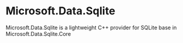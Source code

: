 # Microsoft.Data.Sqlite
Microsoft.Data.Sqlite is a lightweight C++ provider for SQLite base in Microsoft.Data.Sqlite.Core
